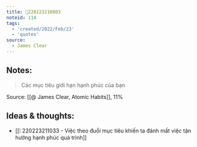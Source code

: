 ```yaml
---
title: 💬220223210803
noteid: 114
tags:
  - 'created/2022/Feb/23'
  - 'quotes'
source:
  - James Clear
---
```


## Notes:
> Các mục tiêu giới hạn hạnh phúc của bạn

Source: [[@ James Clear, Atomic Habits]], 11%

## Ideas & thoughts:
- [[❕ 220223211033 - Việc theo đuổi mục tiêu khiến ta đánh mất việc tận hưởng hạnh phúc quá trình]]
